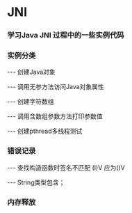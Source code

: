# JNI

### 学习Java JNI 过程中的一些实例代码


### 实例分类

--- 创建Java对象

--- 调用无参方法访问Java对象属性

--- 创建字符数组

--- 调用含数组参数方法打印参数值

--- 创建pthread多线程测试


### 错误记录

 --- 查找构造函数时签名不匹配 (I)V 应为()V

 --- String类型包含；
 
### 内存释放
 
